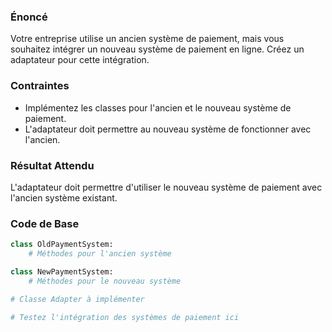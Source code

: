 ### Énoncé

Votre entreprise utilise un ancien système de paiement, mais vous souhaitez intégrer un nouveau système de paiement en ligne. Créez un adaptateur pour cette intégration.

### Contraintes

- Implémentez les classes pour l'ancien et le nouveau système de paiement.
- L'adaptateur doit permettre au nouveau système de fonctionner avec l'ancien.

### Résultat Attendu

L'adaptateur doit permettre d'utiliser le nouveau système de paiement avec l'ancien système existant.

### Code de Base

```python
class OldPaymentSystem:
    # Méthodes pour l'ancien système

class NewPaymentSystem:
    # Méthodes pour le nouveau système

# Classe Adapter à implémenter

# Testez l'intégration des systèmes de paiement ici
```
